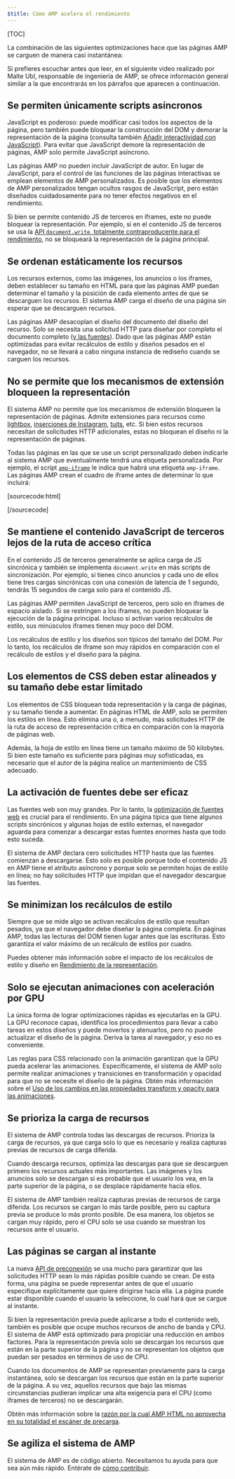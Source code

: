 ```yaml
---
$title: Cómo AMP acelera el rendimiento
---
```

[TOC]

La combinación de las siguientes optimizaciones hace que las páginas AMP se carguen de manera casi instantánea:

Si prefieres escuchar antes que leer, en el siguiente video realizado por Malte Ubl, responsable de ingeniería de AMP, se ofrece información general similar a la que encontrarás en los párrafos que aparecen a continuación.

<amp-youtube
    data-videoid="hVRkG1CQScA"
    layout="responsive"
    width="480" height="270">
</amp-youtube>

## Se permiten únicamente scripts asíncronos

JavaScript es poderoso:
puede modificar casi todos los aspectos de la página,
pero también puede bloquear la construcción del DOM y demorar la representación de la página
(consulta también [Añadir interactividad con JavaScript](https://developers.google.com/web/fundamentals/performance/critical-rendering-path/adding-interactivity-with-javascript)).
Para evitar que JavaScript demore la representación de páginas,
AMP solo permite JavaScript asíncrono.

Las páginas AMP no pueden incluir JavaScript de autor.
En lugar de JavaScript,
para el control de las funciones de las páginas interactivas se emplean elementos de AMP personalizados.
Es posible que los elementos de AMP personalizados tengan ocultos rasgos de JavaScript,
pero están diseñados cuidadosamente para no tener efectos negativos en el rendimiento.

Si bien se permite contenido JS de terceros en iframes,
este no puede bloquear la representación.
Por ejemplo, si en el contenido JS de terceros se usa la
[API `document.write`, totalmente contraproducente para el rendimiento](http://www.stevesouders.com/blog/2012/04/10/dont-docwrite-scripts/),
no se bloqueará la representación de la página principal.

## Se ordenan estáticamente los recursos

Los recursos externos, como las imágenes, los anuncios o los iframes, deben establecer su tamaño en HTML
para que las páginas AMP puedan determinar el tamaño y la posición de cada elemento antes de que se descarguen los recursos.
El sistema AMP carga el diseño de una página sin esperar que se descarguen recursos.

Las páginas AMP desacoplan el diseño del documento del diseño del recurso.
Solo se necesita una solicitud HTTP para diseñar por completo el documento completo
([y las fuentes](#font-triggering-must-be-efficient)).
Dado que las páginas AMP están optimizadas para evitar recálculos de estilo y diseños pesados en el navegador,
no se llevará a cabo ninguna instancia de rediseño cuando se carguen los recursos.

## No se permite que los mecanismos de extensión bloqueen la representación

El sistema AMP no permite que los mecanismos de extensión bloqueen la representación de páginas.
Admite extensiones para recursos como
[lightbox](/docs/reference/extended/amp-lightbox.html),
[inserciones de Instagram](/docs/reference/extended/amp-instagram.html),
[tuits](/docs/reference/extended/amp-twitter.html), etc.
Si bien estos recursos necesitan de solicitudes HTTP adicionales,
estas no bloquean el diseño ni la representación de páginas.

Todas las páginas en las que se use un script personalizado deben indicarle al sistema AMP
que eventualmente tendrá una etiqueta personalizada.
Por ejemplo, el script [`amp-iframe`](/docs/reference/extended/amp-iframe.html)
le indica que habrá una etiqueta `amp-iframe`.
Las páginas AMP crean el cuadro de iframe antes de determinar lo que incluirá:

[sourcecode:html]
<script async custom-element="amp-iframe" src="https://cdn.ampproject.org/v0/amp-youtube-0.1.js"></script>
[/sourcecode]

## Se mantiene el contenido JavaScript de terceros lejos de la ruta de acceso crítica

En el contenido JS de terceros generalmente se aplica carga de JS sincrónica y
también se implementa `document.write` en más scripts de sincronización.
Por ejemplo, si tienes cinco anuncios y cada uno de ellos tiene tres cargas sincrónicas
con una conexión de latencia de 1 segundo,
tendrás 15 segundos de carga solo para el contenido JS.

Las páginas AMP permiten JavaScript de terceros, pero solo en iframes de espacio aislado.
Si se restringen a los iframes, no pueden bloquear la ejecución de la página principal.
Incluso si activan varios recálculos de estilo,
sus minúsculos iframes tienen muy poco del DOM.

Los recálculos de estilo y los diseños son típicos del tamaño del DOM.
Por lo tanto, los recálculos de iframe son muy rápidos en comparación
con el recálculo de estilos y el diseño para la página.

## Los elementos de CSS deben estar alineados y su tamaño debe estar limitado

Los elementos de CSS bloquean toda representación y la carga de páginas, y su tamaño tiende a aumentar.
En páginas HTML de AMP, solo se permiten los estilos en línea.
Esto elimina una o, a menudo, más solicitudes HTTP de la ruta de acceso de representación crítica
en comparación con la mayoría de páginas web.

Además, la hoja de estilo en línea tiene un tamaño máximo de 50 kilobytes.
Si bien este tamaño es suficiente para páginas muy sofisticadas,
es necesario que el autor de la página realice un mantenimiento de CSS adecuado.

## La activación de fuentes debe ser eficaz

Las fuentes web son muy grandes. Por lo tanto, la
[optimización de fuentes web](https://developers.google.com/web/fundamentals/performance/optimizing-content-efficiency/webfont-optimization)
es crucial para el rendimiento.
En una página típica que tiene algunos scripts sincrónicos y algunas hojas de estilo externas,
el navegador aguarda para comenzar a descargar estas fuentes enormes hasta que todo esto suceda.

El sistema de AMP declara cero solicitudes HTTP hasta que las fuentes comienzan a descargarse.
Esto solo es posible porque todo el contenido JS en AMP tiene el atributo asíncrono
y porque solo se permiten hojas de estilo en línea;
no hay solicitudes HTTP que impidan que el navegador descargue las fuentes.

## Se minimizan los recálculos de estilo

Siempre que se mide algo se activan recálculos de estilo que resultan pesados,
ya que el navegador debe diseñar la página completa.
En páginas AMP, todas las lecturas del DOM tienen lugar antes que las escrituras.
Esto garantiza el valor máximo de un recálculo de estilos por cuadro.

Puedes obtener más información sobre el impacto de los recálculos de estilo y diseño en
[Rendimiento de la representación](https://developers.google.com/web/fundamentals/performance/rendering/).

## Solo se ejecutan animaciones con aceleración por GPU

La única forma de lograr optimizaciones rápidas es ejecutarlas en la GPU.
La GPU reconoce capas, identifica los procedimientos para llevar a cabo tareas en estos diseños
y puede moverlos y atenuarlos, pero no puede actualizar el diseño de la página.
Deriva la tarea al navegador, y eso no es conveniente.

Las reglas para CSS relacionado con la animación garantizan que la GPU pueda acelerar las animaciones.
Específicamente, el sistema de AMP solo permite realizar animaciones y transiciones en transformación y opacidad
para que no se necesite el diseño de la página.
Obtén más información sobre el
[Uso de los cambios en las propiedades transform y opacity para las animaciones](https://developers.google.com/web/fundamentals/performance/rendering/stick-to-compositor-only-properties-and-manage-layer-count).

## Se prioriza la carga de recursos

El sistema de AMP controla todas las descargas de recursos. Prioriza la carga de recursos,
ya que carga solo lo que es necesario y realiza capturas previas de recursos de carga diferida.

Cuando descarga recursos, optimiza las descargas
para que se descarguen primero los recursos actuales más importantes.
Las imágenes y los anuncios solo se descargan si es probable que el usuario los vea,
en la parte superior de la página, o se desplace rápidamente hacia ellos.

El sistema de AMP también realiza capturas previas de recursos de carga diferida.
Los recursos se cargan lo más tarde posible, pero su captura previa se produce lo más pronto posible.
De esa manera, los objetos se cargan muy rápido, pero el CPU solo se usa
cuando se muestran los recursos ante el usuario.

## Las páginas se cargan al instante

La nueva [API de preconexión](http://www.w3.org/TR/resource-hints/#dfn-preconnect)
se usa mucho para garantizar que las solicitudes HTTP sean lo más rápidas posible cuando se crean.
De esta forma,
una página se puede representar antes de que el usuario especifique explícitamente que quiere dirigirse hacia ella.
La página puede estar disponible cuando el usuario la seleccione,
lo cual hará que se cargue al instante.

Si bien la representación previa puede aplicarse a todo el contenido web,
también es posible que ocupe muchos recursos de ancho de banda y CPU. El sistema de AMP está optimizado para propiciar una reducción en ambos factores. Para la representación previa solo se descargan los recursos que están en la parte superior de la página
y no se representan los objetos que puedan ser pesados en términos de uso de CPU.

Cuando los documentos de AMP se representan previamente para la carga instantánea,
solo se descargan los recursos que están en la parte superior de la página.
A su vez, aquellos recursos que bajo las mismas circunstancias pudieran
implicar una alta exigencia para el CPU (como iframes de terceros) no se descargarán.

Obtén más información sobre la
[razón por la cual AMP HTML no aprovecha en su totalidad el escáner de precarga](https://medium.com/@cramforce/why-amp-html-does-not-take-full-advantage-of-the-preload-scanner-7e7f788aa94e).

## Se agiliza el sistema de AMP
El sistema de AMP es de código abierto.
Necesitamos tu ayuda para que sea aún más rápido.
Entérate de [cómo contribuir](/docs/support/contribute.html).
